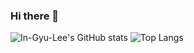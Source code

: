 ### Hi there 👋

<!--
**In-Gyu-Lee/In-Gyu-Lee** is a ✨ _special_ ✨ repository because its `README.md` (this file) appears on your GitHub profile.

Here are some ideas to get you started:

- 🔭 I’m currently working on ...
- 🌱 I’m currently learning ...
- 👯 I’m looking to collaborate on ...
- 🤔 I’m looking for help with ...
- 💬 Ask me about ...
- 📫 How to reach me: ...
- 😄 Pronouns: ...
- ⚡ Fun fact: ...
-->
![In-Gyu-Lee's GitHub stats](https://github-readme-stats.vercel.app/api?username=In-Gyu-Lee&show_icons=true&theme=radical)
![Top Langs](https://github-readme-stats.vercel.app/api/top-langs/?username=In-Gyu-Lee&layout=compact)
